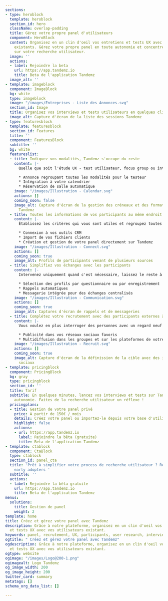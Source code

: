 ```yaml
---
sections:
- type: heroblock
  template: heroblock
  section_id: hero
  className: overlap-padding
  title: Gérez votre propre panel d'utilisateurs
  component: HeroBlock
  content: Organisez en un clin d'oeil vos entretiens et tests UX avec vos utilisateurs
    existants. Gérez votre propre panel en toute autonomie et concentrez-vous enfin
    sur votre recherche utilisateur.
  image: ''
  actions:
  - label: Rejoindre la beta
    url: https://app.tandemz.io
    title: Beta de l'application Tandemz
  image_alt: ''
- template: imageblock
  component: ImageBlock
  bg: white
  type: imageblock
  image: "/images/Entreprises - Liste des Annonces.svg"
  section_id: Image
  title: Organisez vos interviews et tests utilisateurs en quelques clics
  image_alt: Capture d'écran de la liste des sessions Tandemz
- type: featuresblock
  template: featuresblock
  section_id: Features
  title: ''
  component: FeaturesBlock
  subtitle: ''
  bg: white
  featureslist:
  - title: Indiquez vos modalités, Tandemz s'occupe du reste
    content: |-
      Quelle que soit l'étude UX - test utilisateur, focus group ou interview - finis les explications et les allers-retours pour décider d'un rendez-vous. Laissez vos participants choisir parmi vos disponibilités.

      * Annonce regroupant toutes les modalités pour le testeur
      * Intégration à votre calendrier
      * Réservation de salle automatique
    image: "/images/Illustration - Calendar.svg"
    actions: []
    coming_soon: false
    image_alt: Capture d'écran de la gestion des créneaux et des formats de rencontre
      Tandemz
  - title: Toutes les informations de vos participants au même endroit
    content: |-
      Établissez les critères qui vous sont utiles et regroupez toutes les informations de vos utilisateurs sur Tandemz, quelle que soit leur source. Partagez votre panel avec toute votre équipe UX.

      * Connexion à vos outils CRM
      * Import de vos fichiers clients
      * Création et gestion de votre panel directement sur Tandemz
    image: "/images/Illustration - Connect.svg"
    actions: []
    coming_soon: true
    image_alt: Profils de participants venant de plusieurs sources
  - title: Simplifiez vos échanges avec les participants
    content: |-
      Intervenez uniquement quand c'est nécessaire, laissez le reste à Tandemz !

      * Sélection des profils par questionnaire ou par enregistrement
      * Rappels automatiques
      * Messagerie intégrée pour des échanges centralisés
    image: "/images/Illustration - Communication.svg"
    actions: []
    coming_soon: true
    image_alt: Captures d'écran de rappels et de messageries
  - title: Complétez votre recrutement avec des participants externes à votre panel
    content: |-
      Vous voulez en plus interroger des personnes avec un regard neuf sur votre produit ? Tandemz complète votre recrutement en ciblant vos utilisateurs potentiels là où ils se trouvent :

      * Publicité dans vos réseaux sociaux favoris
      * Multidiffusion dans les groupes et sur les plateformes de votre choix
    image: "/images/Illustration - Recruit.svg"
    actions: []
    coming_soon: true
    image_alt: Capture d'écran de la définission de la cible avec des icons de réseaux
      sociaux
- template: pricingblock
  component: PricingBlock
  bg: gray
  type: pricingblock
  section_id: ''
  title: Tarif
  subtitle: En quelques minutes, lancez vos interviews et tests sur Tandemz en toute
    autonomie. Faites de la recherche utilisateur un réflexe !
  pricingplans:
  - title: Gestion de votre panel privé
    price: A partir de 150€ / mois
    details: Créez votre panel ou importez-le depuis votre base d'utilisateurs existante.
    highlight: false
    actions:
    - url: https://app.tandemz.io
      label: Rejoindre la bêta (gratuite)
      title: Beta de l'application Tandemz
- template: ctablock
  component: CtaBlock
  type: ctablock
  section_id: panel_cta
  title: 'Prêt à simplifier votre process de recherche utilisateur ? Rejoignez nos
    early adopters '
  subtitle: ''
  actions:
  - label: Rejoindre la bêta gratuite
    url: https://app.tandemz.io
    title: Beta de l'application Tandemz
menus:
  solutions:
    title: Gestion de panel
    weight: 2
template: home
title: Créez et gérez votre panel avec Tandemz
description: Grâce à notre plateforme, organisez en un clin d'oeil vos entretiens
  et tests UX avec vos utilisateurs existant.
keywords: panel, recrutement, UX, participants, user research, interviews, tests utilisateurs
ogtitle: " Créez et gérez votre panel avec Tandemz"
ogdescription: Grâce à notre plateforme, organisez en un clin d'oeil vos entretiens
  et tests UX avec vos utilisateurs existant.
ogtype: website
ogimage: "/images/Logo@200-1.png"
ogimagealt: Logo Tandemz
og_image_width: 200
og_image_height: 200
twitter_card: summary
metatags: []
schema_org_data_list: []

---
```

